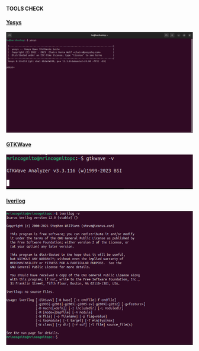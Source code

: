 **TOOLS CHECK**

#### <ins>**Yosys**</ins>
![Alt Text](https://github.com/Harshavardhan2119/Harsha_vardhan_RISC_V_SOC_Tapeout_Program/blob/faf1c62c24e94bd0fb56168f5fb5b4d160933ff7/Week%200/Task%202/Images/Yosys.png)

#### <ins>**GTKWave**</ins>
![Alt Text](https://github.com/gurramrobin/GURRAM_ROBIN_RISC_V_SOC_Tapeout_Program/blob/5625b6760ed2fc0f167987dcb92f53eb6b1459f5/Week-0/Images/gtkwave.png)

#### <ins>**Iverilog**</ins>
![Alt Text](https://github.com/gurramrobin/GURRAM_ROBIN_RISC_V_SOC_Tapeout_Program/blob/5625b6760ed2fc0f167987dcb92f53eb6b1459f5/Week-0/Images/iverilog.png)

